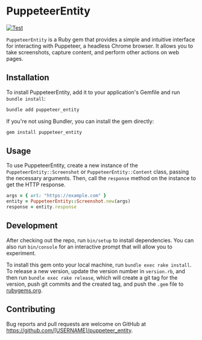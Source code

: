 # PuppeteerEntity

[![Test](https://github.com/tomasc/puppeteer_entity/actions/workflows/test.yml/badge.svg)](https://github.com/tomasc/puppeteer_entity/actions/workflows/test.yml)

`PuppeteerEntity` is a Ruby gem that provides a simple and intuitive interface for interacting with Puppeteer, a headless Chrome browser. It allows you to take screenshots, capture content, and perform other actions on web pages.

## Installation

To install PuppeteerEntity, add it to your application's Gemfile and run `bundle install`:

```bash
bundle add puppeteer_entity
```

If you're not using Bundler, you can install the gem directly:

```bash
gem install puppeteer_entity
```

## Usage

To use PuppeteerEntity, create a new instance of the `PuppeteerEntity::Screenshot` or `PuppeteerEntity::Content` class, passing the necessary arguments. Then, call the `response` method on the instance to get the HTTP response.

```ruby
args = { url: "https://example.com" }
entity = PuppeteerEntity::Screenshot.new(args)
response = entity.response
```

## Development

After checking out the repo, run `bin/setup` to install dependencies. You can also run `bin/console` for an interactive prompt that will allow you to experiment.

To install this gem onto your local machine, run `bundle exec rake install`. To release a new version, update the version number in `version.rb`, and then run `bundle exec rake release`, which will create a git tag for the version, push git commits and the created tag, and push the `.gem` file to [rubygems.org](https://rubygems.org).

## Contributing

Bug reports and pull requests are welcome on GitHub at https://github.com/[USERNAME]/puppeteer_entity.
